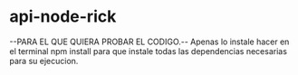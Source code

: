# api-node-rick


--PARA EL QUE QUIERA PROBAR EL CODIGO.--
Apenas lo instale hacer en el terminal npm install para que instale todas las dependencias necesarias para su ejecucion.
